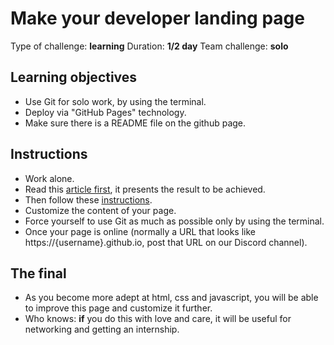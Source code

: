 # Make your developer landing page

Type of challenge: **learning**
Duration: **1/2 day**
Team challenge: **solo**

## Learning objectives

- Use Git for solo work, by using the terminal.
- Deploy via "GitHub Pages" technology.
- Make sure there is a README file on the github page.


## Instructions

- Work alone.
- Read this [article first](https://dev.to/flexdinesh/create-your-developer-landing-page-with-github-pages---42jk), it presents the result to be achieved.
- Then follow these [instructions](https://github.com/flexdinesh/dev-landing-page#github-pages).
- Customize the content of your page.
- Force yourself to use Git as much as possible only by using the terminal.
- Once your page is online (normally a URL that looks like https://{username}.github.io, post that URL on our Discord channel).


## The final

- As you become more adept at html, css and javascript, you will be able to improve this page and customize it further.
- Who knows: **if** you do this with love and care, it will be useful for networking and getting an internship.
